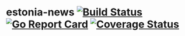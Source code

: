 # estonia-news [![Build Status](https://github.com/better-than-yours/estonia-news/workflows/actions/badge.svg)](https://github.com/better-than-yours/estonia-news/actions) [![Go Report Card](https://goreportcard.com/badge/github.com/better-than-yours/estonia-news)](https://goreportcard.com/report/github.com/better-than-yours/estonia-news) [![Coverage Status](https://coveralls.io/repos/github/better-than-yours/estonia-news/badge.svg?branch=master)](https://coveralls.io/github/better-than-yours/estonia-news?branch=master)

